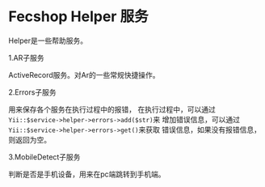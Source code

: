 Fecshop Helper 服务
===================

Helper是一些帮助服务。

1.AR子服务

ActiveRecord服务。对Ar的一些常规快捷操作。


2.Errors子服务

用来保存各个服务在执行过程中的报错，
在执行过程中，可以通过`Yii::$service->helper->errors->add($str)`来
增加错误信息，可以通过 `Yii::$service->helper->errors->get()`来获取
错误信息，如果没有报错信息，则返回为空。


3.MobileDetect子服务

判断是否是手机设备，用来在pc端跳转到手机端。


